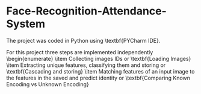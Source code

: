 # Face-Recognition-Attendance-System
The project was coded in Python using  \textbf{PYCharm IDE}.
 
For this project three steps are implemented independently
\begin{enumerate}
	\item Collecting images IDs or  \textbf{Loading Images}
	\item Extracting unique features, classifying them and storing or \textbf{Cascading and storing}
	\item  Matching features of an input image to the features in the saved and predict identity or \textbf{Comparing Known Encoding vs Unknown Encoding}
